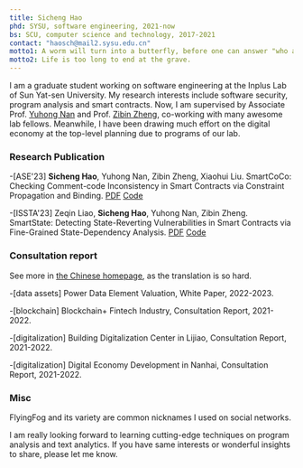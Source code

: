```yaml
---
title: Sicheng Hao
phd: SYSU, software engineering, 2021-now
bs: SCU, computer science and technology, 2017-2021
contact: "haosch@mail2.sysu.edu.cn"
motto1: A worm will turn into a butterfly, before one can answer "who am I".
motto2: Life is too long to end at the grave.
---
```


I am a graduate student working on software engineering at the Inplus Lab of Sun Yat-sen University. My research interests include software security, program analysis and smart contracts. Now, I am  supervised by Associate Prof. [Yuhong Nan](https://nanyuhong.github.io/) and Prof. [Zibin Zheng](http://www.zibinzheng.com), co-working with many awesome lab fellows. Meanwhile, I have been drawing much effort on the digital economy at the top-level planning due to programs of our lab. 

### Research Publication
-[ASE'23] **Sicheng Hao**, Yuhong Nan, Zibin Zheng, Xiaohui Liu. SmartCoCo: Checking Comment-code Inconsistency in Smart Contracts via Constraint Propagation and Binding. 
[PDF](./) [Code](https://github.com/FlyingFog/SmartCoCo)


-[ISSTA'23] Zeqin Liao, **Sicheng Hao**, Yuhong Nan, Zibin Zheng. SmartState: Detecting State-Reverting Vulnerabilities in Smart Contracts via Fine-Grained State-Dependency Analysis. 
[PDF](https://doi.org/10.1145/3597926.3598111) [Code](https://github.com/InPlusLab/SmartState)



### Consultation report
See more in [the Chinese homepage](./zh), as the translation is so hard.

-[data assets] Power Data Element Valuation, White Paper, 2022-2023.
 
-[blockchain]  Blockchain+ Fintech Industry, Consultation Report, 2021-2022. 

-[digitalization] Building Digitalization Center in Lijiao, Consultation Report, 2021-2022.

-[digitalization] Digital Economy Development in Nanhai, Consultation Report, 2021-2022.


### Misc

FlyingFog and its variety are common nicknames I used on social networks.

I am really looking forward to learning cutting-edge techniques on program analysis and text analytics. If you have same interests or wonderful insights to share, please let me know.